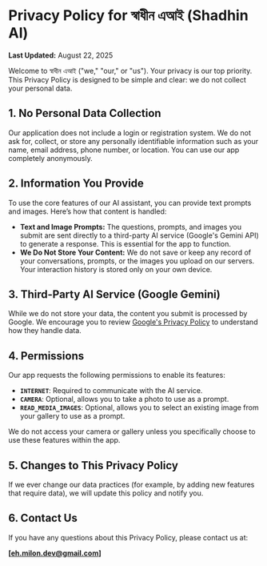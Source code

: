 # Privacy Policy for স্বাধীন এআই (Shadhin AI)

**Last Updated:** August 22, 2025

Welcome to স্বাধীন এআই ("we," "our," or "us"). Your privacy is our top priority. This Privacy Policy is designed to be simple and clear: we do not collect your personal data.

## 1. No Personal Data Collection

Our application does not include a login or registration system. We do not ask for, collect, or store any personally identifiable information such as your name, email address, phone number, or location. You can use our app completely anonymously.

## 2. Information You Provide

To use the core features of our AI assistant, you can provide text prompts and images. Here’s how that content is handled:

-   **Text and Image Prompts:** The questions, prompts, and images you submit are sent directly to a third-party AI service (Google's Gemini API) to generate a response. This is essential for the app to function.
-   **We Do Not Store Your Content:** We do not save or keep any record of your conversations, prompts, or the images you upload on our servers. Your interaction history is stored only on your own device.

## 3. Third-Party AI Service (Google Gemini)

While we do not store your data, the content you submit is processed by Google. We encourage you to review [Google's Privacy Policy](https://policies.google.com/privacy) to understand how they handle data.

## 4. Permissions

Our app requests the following permissions to enable its features:

-   **`INTERNET`**: Required to communicate with the AI service.
-   **`CAMERA`**: Optional, allows you to take a photo to use as a prompt.
-   **`READ_MEDIA_IMAGES`**: Optional, allows you to select an existing image from your gallery to use as a prompt.

We do not access your camera or gallery unless you specifically choose to use these features within the app.

## 5. Changes to This Privacy Policy

If we ever change our data practices (for example, by adding new features that require data), we will update this policy and notify you.

## 6. Contact Us

If you have any questions about this Privacy Policy, please contact us at:

**[eh.milon.dev@gmail.com]**
